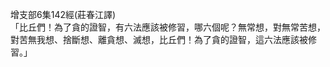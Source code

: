 增支部6集142經(莊春江譯)  
「比丘們！為了貪的證智，有六法應該被修習，哪六個呢？無常想，對無常苦想，對苦無我想、捨斷想、離貪想、滅想，比丘們！為了貪的證智，這六法應該被修習。」  
  
  
